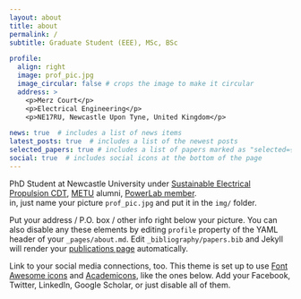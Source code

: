 ```yaml
---
layout: about
title: about
permalink: /
subtitle: Graduate Student (EEE), MSc, BSc

profile:
  align: right
  image: prof_pic.jpg
  image_circular: false # crops the image to make it circular
  address: >
    <p>Merz Court</p>
    <p>Electrical Engineering</p>
    <p>NE17RU, Newcastle Upon Tyne, United Kingdom</p>

news: true  # includes a list of news items
latest_posts: true  # includes a list of the newest posts
selected_papers: true # includes a list of papers marked as "selected={true}"
social: true  # includes social icons at the bottom of the page
---
```


PhD Student at Newcastle University under [Sustainable Electrical Propulsion CDT](https://research.ncl.ac.uk/electric-propulsion/), [METU](https://eee.metu.edu.tr/) alumni, [PowerLab member](https://odtu.github.io/).  
in, just name your picture `prof_pic.jpg` and put it in the `img/` folder.

Put your address / P.O. box / other info right below your picture. You can also disable any these elements by editing `profile` property of the YAML header of your `_pages/about.md`. Edit `_bibliography/papers.bib` and Jekyll will render your [publications page](/al-folio/publications/) automatically.

Link to your social media connections, too. This theme is set up to use [Font Awesome icons](http://fortawesome.github.io/Font-Awesome/) and [Academicons](https://jpswalsh.github.io/academicons/), like the ones below. Add your Facebook, Twitter, LinkedIn, Google Scholar, or just disable all of them.

